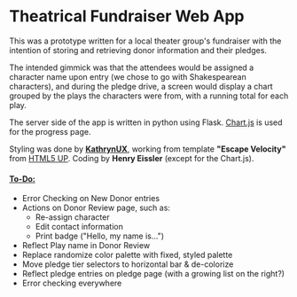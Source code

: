 
# Theatrical Fundraiser Web App

This was a prototype written for a local theater group's fundraiser with the intention of storing and retrieving donor information and their pledges.

The intended gimmick was that the attendees would be assigned a character name upon entry (we chose to go with Shakespearean characters), and during the pledge drive, a screen would display a chart grouped by the plays the characters were from, with a running total for each play.

The server side of the app is written in python using Flask.  [Chart.js](https://www.chartjs.org) is used for the progress page.

Styling was done by [**KathrynUX**](https://github.com/kathrynUX), working from template **"Escape Velocity"** from [HTML5 UP](https://html5up.net/).  Coding by **Henry Eissler** (except for the Chart.js).

#### <u>To-Do:</u>
+ Error Checking on New Donor entries
+ Actions on Donor Review page, such as:
    + Re-assign character
    + Edit contact information
    + Print badge ("Hello, my name is...")
+ Reflect Play name in Donor Review
+ Replace randomize color palette with fixed, styled palette
+ Move pledge tier selectors to horizontal bar & de-colorize
+ Reflect pledge entries on pledge page (with a growing list on the right?)
+ Error checking everywhere
